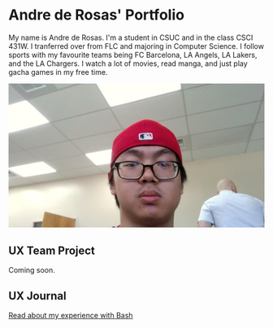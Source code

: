 # Andre de Rosas' Portfolio

My name is Andre de Rosas. I'm a student in CSUC and in the class CSCI 431W. I tranferred over from FLC and majoring in Computer Science. I follow sports with my favourite teams being FC Barcelona, LA Angels, LA Lakers, and the LA Chargers. I watch a lot of movies, read manga, and just play gacha games in my free time.

![This is a photo of Andre](/assets/Andre.jpg.jpg)

## UX Team Project

Coming soon.

## UX Journal

[Read about my experience with Bash](j01/)

